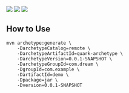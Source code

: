 ![](https://img.shields.io/badge/status-active-brightgreen) ![](https://img.shields.io/badge/contibutor-1-blue) ![](https://img.shields.io/badge/license-MIT-blue)
## How to Use

```shell script
mvn archetype:generate \
    -DarchetypeCatalog=remote \
    -DarchetypeArtifactId=quark-archetype \
    -DarchetypeVersion=0.0.1-SNAPSHOT \
    -DarchetypeGroupId=com.dream \
    -DgroupId=com.example \
    -DartifactId=demo \
    -Dpackage=jar \
    -Dversion=0.0.1-SNAPSHOT
```